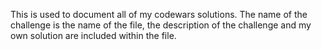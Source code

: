 This is used to document all of my codewars solutions. The name of the challenge is the name of the file, the description of the challenge and my own solution are included within the file.
